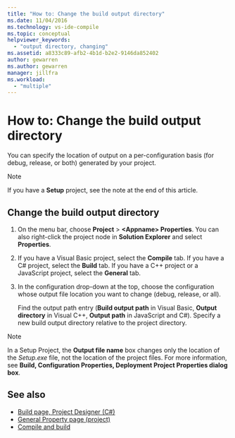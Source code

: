 ```yaml
---
title: "How to: Change the build output directory"
ms.date: 11/04/2016
ms.technology: vs-ide-compile
ms.topic: conceptual
helpviewer_keywords:
  - "output directory, changing"
ms.assetid: a8333c89-afb2-4b1d-b2e2-9146da852402
author: gewarren
ms.author: gewarren
manager: jillfra
ms.workload:
  - "multiple"
---
```

# How to: Change the build output directory

You can specify the location of output on a per-configuration basis (for debug, release, or both) generated by your project.

> [!NOTE]
> If you have a **Setup** project, see the note at the end of this article.

## Change the build output directory

1.  On the menu bar, choose **Project** > **\<Appname> Properties**. You can also right-click the project node in **Solution Explorer** and select **Properties**.

2.  If you have a Visual Basic project, select the **Compile** tab. If you have a C# project, select the **Build** tab. If you have a C++ project or a JavaScript project, select the **General** tab.

3.  In the configuration drop-down at the top, choose the configuration whose output file location you want to change (debug, release, or all).

     Find the output path entry (**Build output path** in Visual Basic, **Output directory** in Visual C++, **Output path** in JavaScript and C#). Specify a new build output directory relative to the project directory.

> [!NOTE]
> In a Setup Project, the **Output file name** box changes only the location of the *Setup.exe* file, not the location of the project files. For more information, see **Build, Configuration Properties, Deployment Project Properties dialog box**.

## See also

- [Build page, Project Designer (C#)](../ide/reference/build-page-project-designer-csharp.md)
- [General Property page (project)](/cpp/ide/general-property-page-project)
- [Compile and build](../ide/compiling-and-building-in-visual-studio.md)